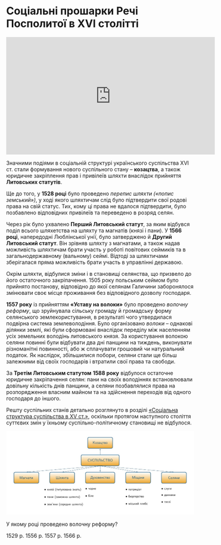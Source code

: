 # Соцiальнi прошарки Речi Посполитої в XVI столітті

<div class="fluidMedia">
<iframe align="center" width="560" height="315" src="https://www.youtube.com/embed/csOJFOb_Pas" frameborder="0" allowfullscreen></iframe>
</div>
<div class="popup">
</div>

Значними подіями в соціальній структурі українського суспільства ХVI ст. стали формування нового суспільного стану – **козацтва**, а також юридичне закріплення прав і привілеїв шляхти внаслідок прийняття **Литовських статутів**. 

Ще до того, у **1528 році** було проведено *перепис шляхти («попис земський»)*, у ході якого шляхтичам слід було підтвердити свої родові права на свій статус. Тих, кому ці права не вдалося підтвердити, було позбавлено відповідних привілеїв та переведено в розряд селян. 

Через рік було ухвалено **Перший Литовський статут**, за яким відбувся поділ всього шляхетства на шляхту та магнатів (князі і пани). У **1566 році**, напередодні Люблінської унії, було затверджено й **Другий Литовський статут**. Він зрівняв шляхту з магнатами, а також надав можливість шляхтичам брати участь у роботі повітових сеймиків та в загальнодержавному (вальному) сеймі. Відтоді за шляхтичами зберігалася пряма можливість брати участь в управлінні державою.

Окрім шляхти, відбулися зміни і в становищі селянства, що призвело до його остаточного закріпачення. 1505 року польським сеймом було прийнято постанову, відповідно до якої селянам Галичини заборонялося змінювати своє місце проживання без відповідного дозволу господаря. 

**1557 року** із прийняттям **«Уставу на волоки»** було проведено  *волочну реформу*, що зруйнувала сільську громаду й громадську форму селянського землекористування, в результаті чого утвердилася подвірна система землеволодіння. Було організовано *волоки* – однакові ділянки землі, які були сформовані внаслідок переділу між населенням усіх земельних володінь литовського князя. За користування волокою селяни повинні були відбувати два дні панщини на тиждень, виконувати різноманітні повинності, або ж сплачувати грошовий чи натуральний податок. Як наслідок, збільшилися побори, селяни стали ще більш залежними від своїх господарів і втратили свої права та свободи. 

За **Третім Литовським статутом** **1588 року** відбулося остаточне юридичне закріпачення селян: пани на своїх володіннях встановлювали довільну кількість днів панщини, а селяни позбавлялися права на розпорядження власним майном та на здійснення переходів від одного господаря до іншого. 

Решту суспільних станів детально розглянуто в розділі <a href="http://history.ed-era.com/8/socyalna_structura_suspylctva.html">«Соціальна структура суспільства в XV ст.»</a>, оскільки протягом наступного століття суттєвих змін у їхньому суспільно-політичному становищі не відбулося.

<div align="center">
<img class="image" src="5.jpg" width="1110px"/>
</div>
<div class="space">
</div>

<quiz>
<question>
  <p>У якому році проведено волочну реформу?</p>
        <answer>1529 р.</answer>
  <answer>1556 р.</answer>
        <answer correct>1557 р.</answer>
  <answer>1566 р.</answer>
</question>
</quiz>